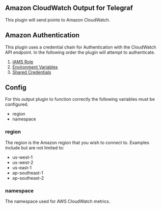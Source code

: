 ## Amazon CloudWatch Output for Telegraf

This plugin will send points to Amazon CloudWatch.

## Amazon Authentication

This plugin uses a credential chain for Authentication with the CloudWatch
API endpoint. In the following order the plugin will attempt to authenticate.
1. [IAMS Role](http://docs.aws.amazon.com/AWSEC2/latest/UserGuide/iam-roles-for-amazon-ec2.html)
2. [Environment Variables](https://github.com/aws/aws-sdk-go/wiki/configuring-sdk)
3. [Shared Credentials](https://github.com/aws/aws-sdk-go/wiki/configuring-sdk)

## Config

For this output plugin to function correctly the following variables
must be configured.

* region
* namespace

### region

The region is the Amazon region that you wish to connect to.
Examples include but are not limited to:
* us-west-1
* us-west-2
* us-east-1
* ap-southeast-1
* ap-southeast-2

### namespace

The namespace used for AWS CloudWatch metrics.
